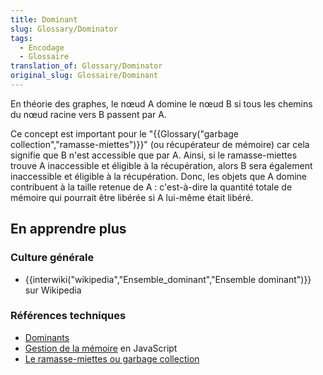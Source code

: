 ```yaml
---
title: Dominant
slug: Glossary/Dominator
tags:
  - Encodage
  - Glossaire
translation_of: Glossary/Dominator
original_slug: Glossaire/Dominant
---
```

En théorie des graphes, le nœud A domine le nœud B si tous les chemins du nœud racine vers B passent par A.

Ce concept est important pour le "{{Glossary("garbage collection","ramasse-miettes")}}" (ou récupérateur de mémoire) car cela signifie que B n'est accessible que par A. Ainsi, si le ramasse-miettes trouve A inaccessible et éligible à la récupération, alors B sera également inaccessible et éligible à la récupération. Donc, les objets que A domine contribuent à la taille retenue de A : c'est-à-dire la quantité totale de mémoire qui pourrait être libérée si A lui-même était libéré.

## **En apprendre plus**

### **Culture générale**

- {{interwiki("wikipedia","Ensemble_dominant","Ensemble dominant")}} sur Wikipedia

### Références techniques

- [Dominants](/fr/docs/Outils/Memory/Dominators)
- [Gestion de la mémoire](/fr/docs/Mozilla/js-ctypes/Using_js-ctypes/Memory_Management) en JavaScript
- [Le ramasse-miettes ou garbage collection](/fr/docs/Web/JavaScript/Gestion_de_la_m%C3%A9moire#Le_ramasse-miettes_ou_garbage_collection)

